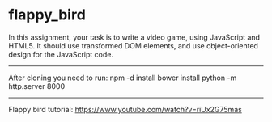 # flappy_bird
In this assignment, your task is to write a video game, using JavaScript and HTML5. It should use transformed DOM elements, and use object-oriented design for the JavaScript code.

---

After cloning you need to run:
npm -d install
bower install
python -m http.server 8000

---

Flappy bird tutorial: https://www.youtube.com/watch?v=riUx2G75mas